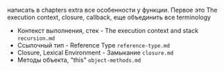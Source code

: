 написать в chapters extra все особенности у функции. Первое это The execution context, closure, callback, еще объединить
все terminology

- Контекст выполнения, стек - The execution context and stack `recursion.md`
- Ссылочный тип - Reference Type `reference-type.md`
- Closure, Lexical Environment - Замыкание `closure.md`
- Методы объекта, "this" `object-methods.md`
